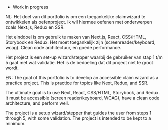 - Work in progress

NL:
Het doel van dit portfolio is om een toegankelijke claimwizard te ontwikkelen als oefenproject. Ik wil hiermee oefenen met onderwerpen zoals Next.js, Redux en SSR.

Het einddoel is om gebruik te maken van Next.js, React, CSS/HTML, Storybook en Redux. Het moet toegankelijk zijn (screenreader/keyboard, wcag). Clean code architectuur, en goede performance.

Het project is een set-up wizard/stepper waarbij de gebruiker van stap 1 t/m 5 gaat met wat validatie. Het is de bedoeling dat dit project niet te groot wordt.

EN:
The goal of this portfolio is to develop an accessible claim wizard as a practice project. This is practice for topics like Next, Redux, and SSR.

The ultimate goal is to use Next, React, CSS/HTML, Storybook, and Redux. It must be accessible (screen reader/keyboard, WCAG), have a clean code architecture, and perform well.

The project is a setup wizard/stepper that guides the user from steps 1 through 5, with some validation. The project is intended to be kept to a minimum.
